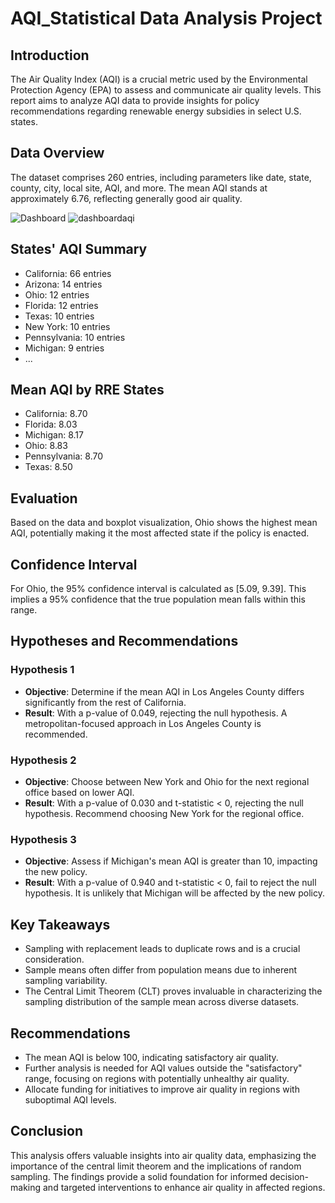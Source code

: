# AQI_Statistical Data Analysis Project

## Introduction

The Air Quality Index (AQI) is a crucial metric used by the Environmental Protection Agency (EPA) to assess and communicate air quality levels. This report aims to analyze AQI data to provide insights for policy recommendations regarding renewable energy subsidies in select U.S. states.

## Data Overview

The dataset comprises 260 entries, including parameters like date, state, county, city, local site, AQI, and more. The mean AQI stands at approximately 6.76, reflecting generally good air quality.

![Dashboard](dashboardaqi.PNG)
![dashboardaqi](https://github.com/mussarratk/AQI_Statistical-DataAnalysisProject/assets/136079359/198313cc-e945-412b-ae23-2679d063e834)


## States' AQI Summary

- California: 66 entries
- Arizona: 14 entries
- Ohio: 12 entries
- Florida: 12 entries
- Texas: 10 entries
- New York: 10 entries
- Pennsylvania: 10 entries
- Michigan: 9 entries
- ...

## Mean AQI by RRE States

- California: 8.70
- Florida: 8.03
- Michigan: 8.17
- Ohio: 8.83
- Pennsylvania: 8.70
- Texas: 8.50

## Evaluation

Based on the data and boxplot visualization, Ohio shows the highest mean AQI, potentially making it the most affected state if the policy is enacted.

## Confidence Interval

For Ohio, the 95% confidence interval is calculated as [5.09, 9.39]. This implies a 95% confidence that the true population mean falls within this range.

## Hypotheses and Recommendations

### Hypothesis 1

- **Objective**: Determine if the mean AQI in Los Angeles County differs significantly from the rest of California.
- **Result**: With a p-value of 0.049, rejecting the null hypothesis. A metropolitan-focused approach in Los Angeles County is recommended.

### Hypothesis 2

- **Objective**: Choose between New York and Ohio for the next regional office based on lower AQI.
- **Result**: With a p-value of 0.030 and t-statistic < 0, rejecting the null hypothesis. Recommend choosing New York for the regional office.

### Hypothesis 3

- **Objective**: Assess if Michigan's mean AQI is greater than 10, impacting the new policy.
- **Result**: With a p-value of 0.940 and t-statistic < 0, fail to reject the null hypothesis. It is unlikely that Michigan will be affected by the new policy.

## Key Takeaways

- Sampling with replacement leads to duplicate rows and is a crucial consideration.
- Sample means often differ from population means due to inherent sampling variability.
- The Central Limit Theorem (CLT) proves invaluable in characterizing the sampling distribution of the sample mean across diverse datasets.

## Recommendations

- The mean AQI is below 100, indicating satisfactory air quality.
- Further analysis is needed for AQI values outside the "satisfactory" range, focusing on regions with potentially unhealthy air quality.
- Allocate funding for initiatives to improve air quality in regions with suboptimal AQI levels.

## Conclusion

This analysis offers valuable insights into air quality data, emphasizing the importance of the central limit theorem and the implications of random sampling. The findings provide a solid foundation for informed decision-making and targeted interventions to enhance air quality in affected regions.



